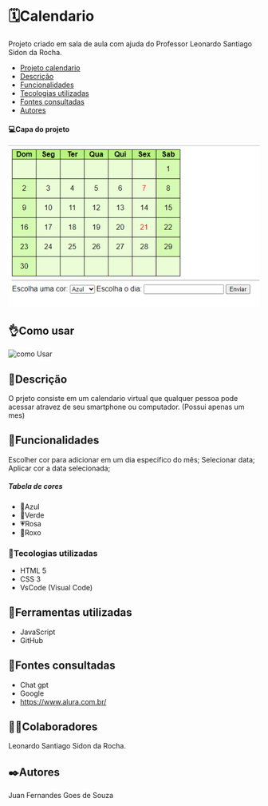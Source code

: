 # 🗓️Calendario
Projeto criado em sala de aula com ajuda do Professor Leonardo Santiago Sidon da Rocha.

* [Projeto calendario](#🗓️calendario)  
* [Descrição](#descrição)    
* [Funcionalidades](#funcionalidades)  
* [Tecologias utilizadas](#tecologias-utilizadas)  
* [Fontes consultadas](#fontes-consultadas)  
* [Autores](#autores)  

#### 💻Capa do projeto
![Capa do projeto](capacalendario.png)


## 👌Como usar
![como Usar](comoUsar.png)
## 📄Descrição 

O prjeto consiste em um calendario virtual que qualquer pessoa pode acessar atravez de seu smartphone ou computador.
(Possui apenas um mes)
## 👾Funcionalidades
Escolher cor para adicionar em um dia especifico do mês;
Selecionar data;
Aplicar cor a data selecionada;
##### Tabela de cores
* 💙Azul
* 💚Verde 
* 💗Rosa 
* 💜Roxo  

### 🤖Tecologias utilizadas
* HTML 5
* CSS 3
* VsCode (Visual Code)

## 🔧Ferramentas utilizadas
* JavaScript
* GitHub
## 🔗Fontes consultadas
* Chat gpt
* Google
* https://www.alura.com.br/

## 🤜🤛Colaboradores
Leonardo Santiago Sidon da Rocha.

## ✒️Autores
Juan Fernandes Goes de Souza